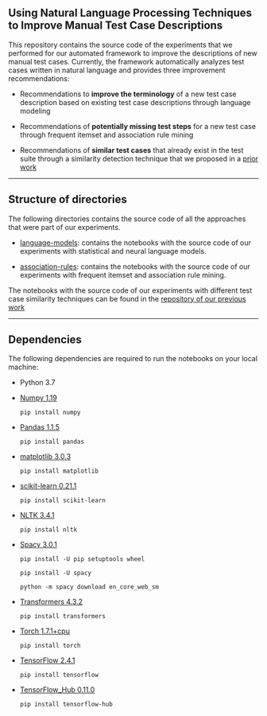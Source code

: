 ## Using Natural Language Processing Techniques to Improve Manual Test Case Descriptions

This repository contains the source code of the experiments that we performed for our automated framework to improve the descriptions of new manual test cases. Currently, the framework automatically analyzes test cases written in natural language and provides three improvement recommendations:

* Recommendations to **improve the terminology** of a new test case description based on existing test case descriptions through language modeling

* Recommendations of **potentially missing test steps** for a new test case through frequent itemset and association rule mining

* Recommendations of **similar test cases** that already exist in the test suite through a similarity detection technique that we proposed in a [prior work](http://asgaard.ece.ualberta.ca/papers/preprint/markos_preprint_test_similarity.pdf)


---


## Structure of directories
 
 The following directories contains the source code of all the approaches that were part of our experiments. 


 - [language-models](/language-models/): contains the notebooks with the source code of our experiments with statistical and neural language models.
 
 - [association-rules](/association-rules/): contains the notebooks with the source code of our experiments with frequent itemset and association rule mining.
 
 
 The notebooks with the source code of our experiments with different test case similarity techniques can be found in the [repository of our previous work](https://github.com/asgaardlab/test-case-similarity-technique)


---


## Dependencies

The following dependencies are required to run the notebooks on your local machine:

 - Python 3.7
 
  
 - [Numpy 1.19](https://numpy.org/)

    `
    pip install numpy
    `


 - [Pandas 1.1.5](https://pandas.pydata.org/)
 
    `
    pip install pandas
    `

  
 - [matplotlib 3.0.3](https://matplotlib.org/)

    `
    pip install matplotlib
    `
    
 
 - [scikit-learn 0.21.1](https://scikit-learn.org/stable/)

    `
    pip install scikit-learn
    `
    

 - [NLTK 3.4.1](https://www.nltk.org/)

    `
    pip install nltk
    `
    
 - [Spacy 3.0.1](https://spacy.io/usage)

    `
    pip install -U pip setuptools wheel
    `
    
    `
    pip install -U spacy
    `
    
    `
    python -m spacy download en_core_web_sm
    `
    
 - [Transformers 4.3.2](https://huggingface.co/transformers/)

    `
    pip install transformers
    `   
    
 - [Torch 1.7.1+cpu](https://pytorch.org/)

    `
    pip install torch
    `    
    
 - [TensorFlow 2.4.1](https://www.tensorflow.org/)

    `
    pip install tensorflow
    `  
    
 - [TensorFlow_Hub 0.11.0](https://www.tensorflow.org/hub)

    `
    pip install tensorflow-hub
    `  
    